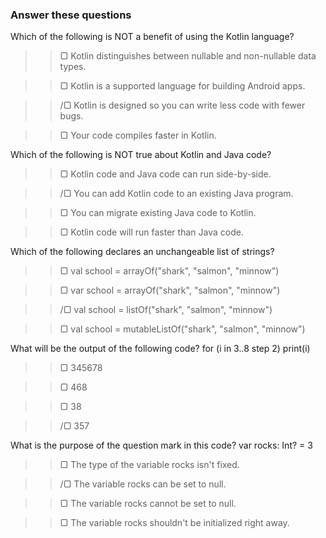 

### Answer these questions
Which of the following is NOT a benefit of using the Kotlin language?
>> ▢ Kotlin distinguishes between nullable and non-nullable data types.

>> ▢ Kotlin is a supported language for building Android apps.

>> /▢ Kotlin is designed so you can write less code with fewer bugs.

>> ▢ Your code compiles faster in Kotlin.

Which of the following is NOT true about Kotlin and Java code?
>> ▢ Kotlin code and Java code can run side-by-side.

>> /▢ You can add Kotlin code to an existing Java program.

>> ▢ You can migrate existing Java code to Kotlin.

>> ▢ Kotlin code will run faster than Java code.

Which of the following declares an unchangeable list of strings?
>> ▢ val school = arrayOf("shark", "salmon", "minnow")

>> ▢ var school = arrayOf("shark", "salmon", "minnow")

>> /▢ val school = listOf("shark", "salmon", "minnow")

>> ▢ val school = mutableListOf("shark", "salmon", "minnow")

What will be the output of the following code? for (i in 3..8 step 2) print(i)
>> ▢ 345678

>> ▢ 468

>> ▢ 38

>>  /▢ 357

What is the purpose of the question mark in this code? var rocks: Int? = 3
>> ▢ The type of the variable rocks isn't fixed.

>> /▢ The variable rocks can be set to null.

>> ▢ The variable rocks cannot be set to null.

>> ▢ The variable rocks shouldn't be initialized right away.